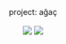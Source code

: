 <div align="center">
<div>project: ağaç</div>
<br>
<img src="https://img.shields.io/badge/Discord-discord.gg/agac-darkgreen">
<img src="https://komarev.com/ghpvc/?username=agacproject&color=0e680f">
</div>
